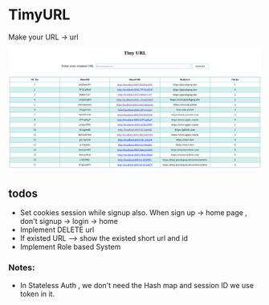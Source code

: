 # TimyURL

Make your URL -> url

![WEB UI](https://github.com/mrinmoyf2/Tiny-url/blob/main/img/image.png)

## todos

- Set cookies session while signup also. When sign up -> home page , don't signup -> login -> home
- Implement DELETE url
- If existed URL --> show the existed short url and id
- Implement Role based System 

### Notes:

- In Stateless Auth , we don't need the Hash map and session ID
        we use token in it.
